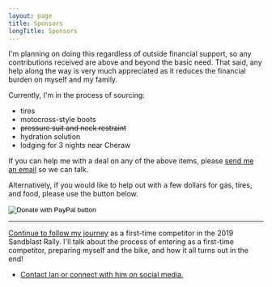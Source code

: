 ```yaml
---
layout: page
title: Sponsors
longTitle: Sponsors
---
```


I'm planning on doing this regardless of outside financial support, so any contributions received are above and beyond the basic need. That said, any help along the way is very much appreciated as it reduces the financial burden on myself and my family.

Currently, I'm in the process of sourcing:

* tires <!-- shinko 546 -->
* motocross-style boots
* <s>pressure suit and neck restraint</s>
* hydration solution
* lodging for 3 nights near Cheraw

If you can help me with a deal on any of the above items, please [send me an email](mailto:ian@does.racing) so we can talk.

Alternatively, if you would like to help out with a few dollars for gas, tires, and food, please use the button below.

<form action="https://www.paypal.com/cgi-bin/webscr" method="post" target="_top">
<input type="hidden" name="cmd" value="_s-xclick" />
<input type="hidden" name="hosted_button_id" value="3G239GEBGF5CU" />
<input type="image" src="https://www.paypalobjects.com/en_US/i/btn/btn_donateCC_LG.gif" border="0" name="submit" title="PayPal - The safer, easier way to pay online!" alt="Donate with PayPal button" />
<img alt="" border="0" src="https://www.paypal.com/en_US/i/scr/pixel.gif" width="1" height="1" />
</form>

----

[Continue to follow my journey](/) as a first-time competitor in the 2019 Sandblast Rally. I'll talk about the process of entering as a first-time competitor, preparing myself and the bike, and how it all turns out in the end!

* [Contact Ian or connect with him on social media.](/contact.html)